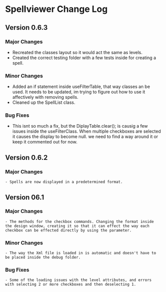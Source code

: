 # Spellviewer Change Log

## Version 0.6.3
 ### Major Changes
   - Recreated the classes layout so it would act the same as levels.
   - Created the correct testing folder with a few tests inside for creating a spell.
 ### Minor Changes
   - Added an if statement inside useFilterTable, that way classes an be used. It needs to be updated, im trying to figure out how to use it affectively with removing spells.
   - Cleaned up the SpellList class.
 ### Bug Fixes
   - This isnt so much a fix, but the DiplayTable.clear(); is causig a few issues inside the useFilterClass. When multiple checkboxes are selected it causes the display to become null. we need to find a way around it or keep it commented out for now.

## Version 0.6.2
  ### Major Changes
    - Spells are now displayed in a predetermined format. 

## Version 06.1
  ### Major Changes
    - The methods for the checkbox commands. Changing the format inside the design window, creating it so that it can effect the way each checkbox can be effected directly by using the parameter. 
  ### Minor Changes
    - The way the Xml file is loaded in is automatic and doesn't have to be placed inside the debug folder.
  ### Bug Fixes
    - Some of the loading issues with the level attributes, and errors with selecting 2 or more checkboxes and then deselecting 1.
